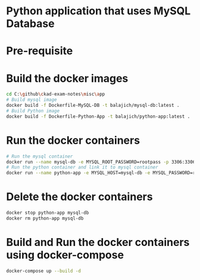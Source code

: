 # Python application that uses MySQL Database
# Pre-requisite
# Build the docker images
```bash
cd C:\github\ckad-exam-notes\misc\app
# Build mysql image
docker build -f Dockerfile-MySQL-DB -t balajich/mysql-db:latest .
# Build Python image
docker build -f Dockerfile-Python-App -t balajich/python-app:latest . 
```
# Run the docker containers
```bash
# Run the mysql container
docker run --name mysql-db -e MYSQL_ROOT_PASSWORD=rootpass -p 3306:3306 -d balajich/mysql-db:latest
# Run the python container and link it to mysql container
docker run --name python-app -e MYSQL_HOST=mysql-db -e MYSQL_PASSWORD=rootpass -e MYSQL_DB=classicmodels --link mysql-db:mysql-db -p 5000:5000 -d balajich/python-app:latest
```
# Delete the docker containers
```bash
docker stop python-app mysql-db
docker rm python-app mysql-db
```
# Build and Run the docker containers using docker-compose
```bash
docker-compose up --build -d 
```